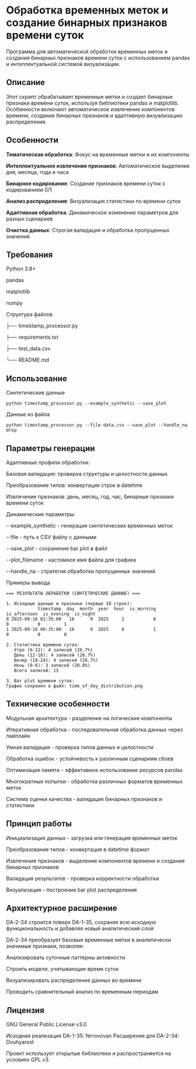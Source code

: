 # Обработка временных меток и создание бинарных признаков времени суток
Программа для автоматической обработки временных меток и создания бинарных признаков времени суток с использованием pandas и интеллектуальной системой визуализации.

## Описание
Этот скрипт обрабатывает временные метки и создает бинарные признаки времени суток, используя библиотеки pandas и matplotlib. Особенности включают автоматическое извлечение компонентов времени, создание бинарных признаков и адаптивную визуализацию распределения.

## Особенности
**Тематическая обработка**: Фокус на временные метки и их компоненты

**Интеллектуальное извлечение признаков**: Автоматическое выделение дня, месяца, года и часа

**Бинарное кодирование**: Создание признаков времени суток с кодированием 0/1

**Анализ распределения**: Визуализация статистики по времени суток

**Адаптивная обработка**: Динамическое изменение параметров для разных сценариев

**Очистка данных**: Строгая валидация и обработка пропущенных значений

## Требования
Python 3.8+

pandas

matplotlib

numpy

Структура файлов

├── timestamp_processor.py  

├── requirements.txt          

├── test_data.csv           

└── README.md              

## Использование
Синтетические данные
```
python timestamp_processor.py --example_synthetic --save_plot
```
Данные из файла
```
python timestamp_processor.py --file data.csv --save_plot --handle_na drop
```
## Параметры генерации
Адаптивные профили обработки:

Базовая валидация: проверка структуры и целостности данных

Преобразование типов: конвертация строк в datetime

Извлечение признаков: день, месяц, год, час, бинарные признаки времени суток

Динамические параметры:

--example_synthetic - генерация синтетических временных меток

--file - путь к CSV файлу с данными

--save_plot - сохранение bar plot в файл

--plot_filename - кастомное имя файла для графика

--handle_na - стратегия обработки пропущенных значений

Примеры вывода
```
=== РЕЗУЛЬТАТЫ ОБРАБОТКИ (СИНТЕТИЧЕСКИЕ ДАННЫЕ) ===

1. Исходные данные и признаки (первые 10 строк):
            timestamp  day  month  year  hour  is_morning  is_afternoon  is_evening  is_night
0 2025-09-16 02:35:00   16      9  2025     2           0             0           0         1
1 2025-09-16 06:35:00   16      9  2025     6           1             0           0         0

2. Статистика времени суток:
   Утро (6-12): 4 записей (26.7%)
   День (12-18): 4 записей (26.7%)
   Вечер (18-24): 4 записей (26.7%)
   Ночь (0-6): 3 записей (20.0%)
   Всего записей: 15

3. Bar plot времени суток:
График сохранен в файл: time_of_day_distribution.png
```
## Технические особенности
Модульная архитектура - разделение на логические компоненты

Итеративная обработка - последовательная обработка данных через пайплайн

Умная валидация - проверка типов данных и целостности

Обработка ошибок - устойчивость к различным сценариям сбоев

Оптимизация памяти - эффективное использование ресурсов pandas

Многократные попытки - обработка различных форматов временных меток

Система оценки качества - валидация бинарных признаков и статистики

## Принцип работы
Инициализация данных - загрузка или генерация временных меток

Преобразование типов - конвертация в datetime формат

Извлечение признаков - выделение компонентов времени и создание бинарных признаков

Валидация результатов - проверка корректности обработки

Визуализация - построение bar plot распределения
## Архитектурное расширение
DA-2-34 строится поверх DA-1-35, сохраняя всю исходную функциональность и добавляя новый аналитический слой. 

DA-2-34 преобразует базовые временные метки в аналитически значимые признаки, позволяя:

Анализировать суточные паттерны активности

Строить модели, учитывающие время суток

Визуализировать распределение данных во времени

Проводить сравнительный анализ по временным периодам


## Лицензия
GNU General Public License v3.0

Исходная реализация DA-1-35: ferrovovan
Расширение для DA-2-34: Dvuhyarost

Проект использует открытые библиотеки и распространяется на условиях GPL v3.
